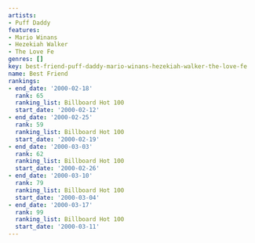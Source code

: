 ```yaml
---
artists:
- Puff Daddy
features:
- Mario Winans
- Hezekiah Walker
- The Love Fe
genres: []
key: best-friend-puff-daddy-mario-winans-hezekiah-walker-the-love-fe
name: Best Friend
rankings:
- end_date: '2000-02-18'
  rank: 65
  ranking_list: Billboard Hot 100
  start_date: '2000-02-12'
- end_date: '2000-02-25'
  rank: 59
  ranking_list: Billboard Hot 100
  start_date: '2000-02-19'
- end_date: '2000-03-03'
  rank: 62
  ranking_list: Billboard Hot 100
  start_date: '2000-02-26'
- end_date: '2000-03-10'
  rank: 79
  ranking_list: Billboard Hot 100
  start_date: '2000-03-04'
- end_date: '2000-03-17'
  rank: 99
  ranking_list: Billboard Hot 100
  start_date: '2000-03-11'
---
```


